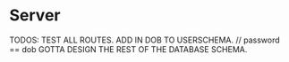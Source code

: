 # Server

TODOS:
    TEST ALL ROUTES.
    ADD IN DOB TO USERSCHEMA.  // password == dob
    GOTTA DESIGN THE REST OF THE DATABASE SCHEMA.